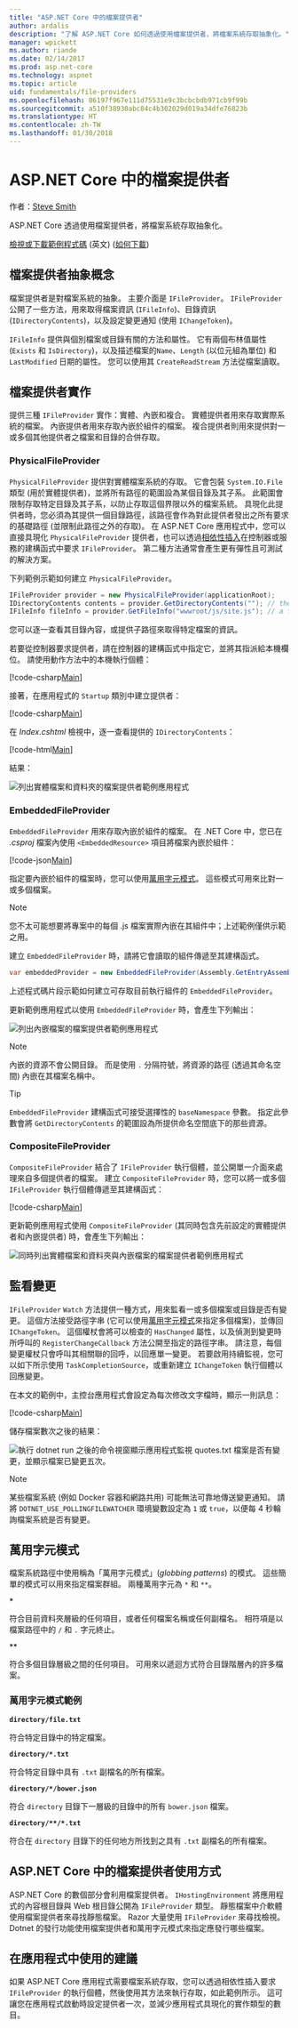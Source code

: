 ```yaml
---
title: "ASP.NET Core 中的檔案提供者"
author: ardalis
description: "了解 ASP.NET Core 如何透過使用檔案提供者，將檔案系統存取抽象化。"
manager: wpickett
ms.author: riande
ms.date: 02/14/2017
ms.prod: asp.net-core
ms.technology: aspnet
ms.topic: article
uid: fundamentals/file-providers
ms.openlocfilehash: 06197f967e111d75531e9c3bcbcbdb971cb9f99b
ms.sourcegitcommit: a510f38930abc84c4b302029d019a34dfe76823b
ms.translationtype: HT
ms.contentlocale: zh-TW
ms.lasthandoff: 01/30/2018
---
```

# <a name="file-providers-in-aspnet-core"></a>ASP.NET Core 中的檔案提供者

作者：[Steve Smith](https://ardalis.com/)

ASP.NET Core 透過使用檔案提供者，將檔案系統存取抽象化。

[檢視或下載範例程式碼](https://github.com/aspnet/Docs/tree/master/aspnetcore/fundamentals/file-providers/sample) \(英文\) ([如何下載](xref:tutorials/index#how-to-download-a-sample))

## <a name="file-provider-abstractions"></a>檔案提供者抽象概念

檔案提供者是對檔案系統的抽象。 主要介面是 `IFileProvider`。 `IFileProvider` 公開了一些方法，用來取得檔案資訊 (`IFileInfo`)、目錄資訊 (`IDirectoryContents`)，以及設定變更通知 (使用 `IChangeToken`)。

`IFileInfo` 提供與個別檔案或目錄有關的方法和屬性。 它有兩個布林值屬性 (`Exists` 和 `IsDirectory`)，以及描述檔案的`Name`、`Length` (以位元組為單位) 和 `LastModified` 日期的屬性。 您可以使用其 `CreateReadStream` 方法從檔案讀取。

## <a name="file-provider-implementations"></a>檔案提供者實作

提供三種 `IFileProvider` 實作：實體、內嵌和複合。 實體提供者用來存取實際系統的檔案。 內嵌提供者用來存取內嵌於組件的檔案。 複合提供者則用來提供對一或多個其他提供者之檔案和目錄的合併存取。

### <a name="physicalfileprovider"></a>PhysicalFileProvider

`PhysicalFileProvider` 提供對實體檔案系統的存取。 它會包裝 `System.IO.File` 類型 (用於實體提供者)，並將所有路徑的範圍設為某個目錄及其子系。 此範圍會限制存取特定目錄及其子系，以防止存取這個界限以外的檔案系統。 具現化此提供者時，您必須為其提供一個目錄路徑，該路徑會作為對此提供者發出之所有要求的基礎路徑 (並限制此路徑之外的存取)。 在 ASP.NET Core 應用程式中，您可以直接具現化 `PhysicalFileProvider` 提供者，也可以透過[相依性插入](dependency-injection.md)在控制器或服務的建構函式中要求 `IFileProvider`。 第二種方法通常會產生更有彈性且可測試的解決方案。

下列範例示範如何建立 `PhysicalFileProvider`。


```csharp
IFileProvider provider = new PhysicalFileProvider(applicationRoot);
IDirectoryContents contents = provider.GetDirectoryContents(""); // the applicationRoot contents
IFileInfo fileInfo = provider.GetFileInfo("wwwroot/js/site.js"); // a file under applicationRoot
```

您可以逐一查看其目錄內容，或提供子路徑來取得特定檔案的資訊。

若要從控制器要求提供者，請在控制器的建構函式中指定它，並將其指派給本機欄位。 請使用動作方法中的本機執行個體：

[!code-csharp[Main](file-providers/sample/src/FileProviderSample/Controllers/HomeController.cs?highlight=5,7,12&range=6-19)]

接著，在應用程式的 `Startup` 類別中建立提供者：

[!code-csharp[Main](file-providers/sample/src/FileProviderSample/Startup.cs?highlight=35,40&range=1-43)]

在 *Index.cshtml* 檢視中，逐一查看提供的 `IDirectoryContents`：

[!code-html[Main](file-providers/sample/src/FileProviderSample/Views/Home/Index.cshtml?highlight=2,7,9,11,15)]

結果：

![列出實體檔案和資料夾的檔案提供者範例應用程式](file-providers/_static/physical-directory-listing.png)

### <a name="embeddedfileprovider"></a>EmbeddedFileProvider

`EmbeddedFileProvider` 用來存取內嵌於組件的檔案。 在 .NET Core 中，您已在 *.csproj* 檔案內使用 `<EmbeddedResource>` 項目將檔案內嵌於組件：

[!code-json[Main](file-providers/sample/src/FileProviderSample/FileProviderSample.csproj?range=13-18)]

指定要內嵌於組件的檔案時，您可以使用[萬用字元模式](#globbing-patterns)。 這些模式可用來比對一或多個檔案。

> [!NOTE]
> 您不太可能想要將專案中的每個 .js 檔案實際內嵌在其組件中；上述範例僅供示範之用。

建立 `EmbeddedFileProvider` 時，請將它會讀取的組件傳遞至其建構函式。

```csharp
var embeddedProvider = new EmbeddedFileProvider(Assembly.GetEntryAssembly());
```

上述程式碼片段示範如何建立可存取目前執行組件的 `EmbeddedFileProvider`。

更新範例應用程式以使用 `EmbeddedFileProvider` 時，會產生下列輸出：

![列出內嵌檔案的檔案提供者範例應用程式](file-providers/_static/embedded-directory-listing.png)

> [!NOTE]
> 內嵌的資源不會公開目錄。 而是使用 `.` 分隔符號，將資源的路徑 (透過其命名空間) 內嵌在其檔案名稱中。

> [!TIP]
> `EmbeddedFileProvider` 建構函式可接受選擇性的 `baseNamespace` 參數。 指定此參數會將 `GetDirectoryContents` 的範圍設為所提供命名空間底下的那些資源。

### <a name="compositefileprovider"></a>CompositeFileProvider

`CompositeFileProvider` 結合了 `IFileProvider` 執行個體，並公開單一介面來處理來自多個提供者的檔案。 建立 `CompositeFileProvider` 時，您可以將一或多個 `IFileProvider` 執行個體傳遞至其建構函式：

[!code-csharp[Main](file-providers/sample/src/FileProviderSample/Startup.cs?highlight=3&range=35-37)]

更新範例應用程式使用 `CompositeFileProvider` (其同時包含先前設定的實體提供者和內嵌提供者) 時，會產生下列輸出：

![同時列出實體檔案和資料夾與內嵌檔案的檔案提供者範例應用程式](file-providers/_static/composite-directory-listing.png)

## <a name="watching-for-changes"></a>監看變更

`IFileProvider` `Watch` 方法提供一種方式，用來監看一或多個檔案或目錄是否有變更。 這個方法接受路徑字串 (它可以使用[萬用字元模式](#globbing-patterns)來指定多個檔案)，並傳回 `IChangeToken`。 這個權杖會將可以檢查的 `HasChanged` 屬性，以及偵測到變更時所呼叫的 `RegisterChangeCallback` 方法公開至指定的路徑字串。 請注意，每個變更權杖只會呼叫其相關聯的回呼，以回應單一變更。 若要啟用持續監視，您可以如下所示使用 `TaskCompletionSource`，或重新建立 `IChangeToken` 執行個體以回應變更。

在本文的範例中，主控台應用程式會設定為每次修改文字檔時，顯示一則訊息：

[!code-csharp[Main](file-providers/sample/src/WatchConsole/Program.cs?name=snippet1&highlight=1-2,16,19-20)]

儲存檔案數次之後的結果：

![執行 dotnet run 之後的命令視窗顯示應用程式監視 quotes.txt 檔案是否有變更，並顯示檔案已變更五次。](file-providers/_static/watch-console.png)

> [!NOTE]
> 某些檔案系統 (例如 Docker 容器和網路共用) 可能無法可靠地傳送變更通知。 請將 `DOTNET_USE_POLLINGFILEWATCHER` 環境變數設定為 `1` 或 `true`，以便每 4 秒輪詢檔案系統是否有變更。

## <a name="globbing-patterns"></a>萬用字元模式

檔案系統路徑中使用稱為「萬用字元模式」(*globbing patterns*) 的模式。 這些簡單的模式可以用來指定檔案群組。 兩種萬用字元為 `*` 和 `**`。

**`*`**

   符合目前資料夾層級的任何項目，或者任何檔案名稱或任何副檔名。 相符項是以檔案路徑中的 `/` 和 `.` 字元終止。

<strong><code>**</code></strong>

   符合多個目錄層級之間的任何項目。 可用來以遞迴方式符合目錄階層內的許多檔案。

### <a name="globbing-pattern-examples"></a>萬用字元模式範例

**`directory/file.txt`**

   符合特定目錄中的特定檔案。

**<code>directory/*.txt</code>**

   符合特定目錄中具有 `.txt` 副檔名的所有檔案。

**`directory/*/bower.json`**

   符合 `directory` 目錄下一層級的目錄中的所有 `bower.json` 檔案。

**<code>directory/&#42;&#42;/&#42;.txt</code>**

   符合在 `directory` 目錄下的任何地方所找到之具有 `.txt` 副檔名的所有檔案。

## <a name="file-provider-usage-in-aspnet-core"></a>ASP.NET Core 中的檔案提供者使用方式

ASP.NET Core 的數個部分會利用檔案提供者。 `IHostingEnvironment` 將應用程式的內容根目錄與 Web 根目錄公開為 `IFileProvider` 類型。 靜態檔案中介軟體使用檔案提供者來尋找靜態檔案。 Razor 大量使用 `IFileProvider` 來尋找檢視。 Dotnet 的發行功能使用檔案提供者和萬用字元模式來指定應發行哪些檔案。

## <a name="recommendations-for-use-in-apps"></a>在應用程式中使用的建議

如果 ASP.NET Core 應用程式需要檔案系統存取，您可以透過相依性插入要求 `IFileProvider` 的執行個體，然後使用其方法來執行存取，如此範例所示。 這可讓您在應用程式啟動時設定提供者一次，並減少應用程式具現化的實作類型的數目。
